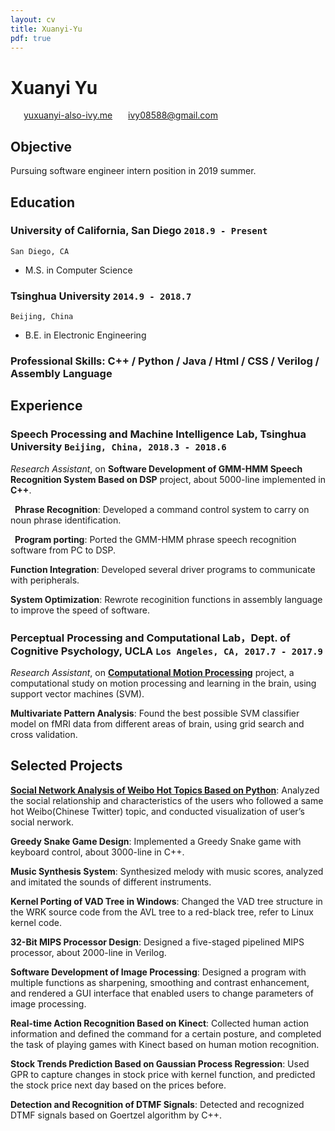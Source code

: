 ```yaml
---
layout: cv
title: Xuanyi-Yu
pdf: true
---
```

# Xuanyi __Yu__

<div id="webaddress">
<i class="fi-home" style="margin-left:1em"></i>
<a href="http://www.yuxuanyi-also-ivy.me" style="margin-left:0.5em">yuxuanyi-also-ivy.me</a>
<i class="fi-mail" style="margin-left:1em"></i>
<a href="ivy08588@gmail.com" style="margin-left:0.5em">ivy08588@gmail.com</a>
</div>

## Objective
Pursuing software engineer intern position in 2019 summer.

## Education

### __University of California, San Diego__ `2018.9 - Present`
```
San Diego, CA
```
 - M.S. in Computer Science

### __Tsinghua University__ `2014.9 - 2018.7`
```
Beijing, China
```
 - B.E. in Electronic Engineering

### __Professional Skills__: C++ / Python / Java / Html / CSS / Verilog / Assembly Language

## Experience

### __Speech Processing and Machine Intelligence Lab, Tsinghua University__  `Beijing, China, 2018.3 - 2018.6 `

_Research Assistant_, on __Software Development of GMM-HMM Speech Recognition System Based on DSP__ project, about 5000-line implemented in __C++__.

&ensp;__Phrase Recognition__: Developed a command control system to carry on noun phrase identification.

&ensp;__Program porting__: Ported the GMM-HMM phrase speech recognition software from PC to DSP.

  __Function Integration__: Developed several driver programs to communicate with peripherals.

  __System Optimization__: Rewrote recoginition functions in assembly language to improve the speed of software.

### __Perceptual Processing and Computational Lab，Dept. of Cognitive Psychology, UCLA__ `Los Angeles, CA, 2017.7 - 2017.9`

_Research Assistant_, on __[Computational Motion Processing](https://zililab.psych.ucla.edu/research/computational-motion-processing/)__ project, a computational study on motion processing and learning in the brain, using support vector machines (SVM).

__Multivariate Pattern Analysis__: Found the best possible SVM classifier model on fMRI data from different areas of brain, using grid search and cross validation.

## Selected Projects

__[Social Network Analysis of Weibo Hot Topics Based on Python](http://yuxuanyi-also-ivy.me/2018/10/08/Social-network-analysis/)__:	Analyzed the social relationship and characteristics of the users who followed a same hot Weibo(Chinese Twitter) topic, and conducted visualization of user’s social nerwork.

__Greedy Snake Game Design__: Implemented a Greedy Snake game with keyboard control, about 3000-line in C++.

__Music Synthesis System__: Synthesized melody with music scores, analyzed and imitated the sounds of different instruments.

__Kernel Porting of VAD Tree in Windows__: Changed the VAD tree structure in the WRK source code from the AVL tree to a red-black tree, refer to Linux kernel code.

__32-Bit MIPS Processor Design__: Designed a five-staged pipelined MIPS processor, about 2000-line in Verilog.

__Software Development of Image Processing__: Designed a program with multiple functions as sharpening, smoothing and contrast enhancement, and rendered a GUI interface that enabled users to change parameters of image processing.

__Real-time Action Recognition Based on Kinect__: Collected human action information and defined the command for a certain posture, and completed the task of playing games with Kinect based on human motion recognition.

__Stock Trends Prediction Based on Gaussian Process Regression__: Used GPR to capture changes in stock price with kernel function, and predicted the stock price next day based on the prices before.

__Detection and Recognition of DTMF Signals__: Detected and recognized DTMF signals based on Goertzel algorithm by C++.






<!-- ### Footer

Last updated: May 2013 -->
